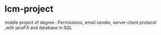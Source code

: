 # Icm-project
middle project of degree : Permissions, email sender, server-client protocol ,with javaFX and database in SQL
